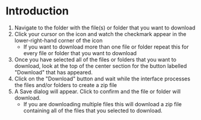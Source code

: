 
# Introduction

1. Navigate to the folder with the file(s) or folder that you want to download
1. Click your cursor on the icon and watch the checkmark appear in the lower-right-hand corner of the icon
    - If you want to download more than one file or folder repeat this for every file or folder that you want to download
1. Once you have selected all of the files or folders that you want to download, look at the top of the center section for the button labelled "Download" that has appeared.
1. Click on the "Download" button and wait while the interface processes the files and/or folders to create a zip file
1. A Save dialog will appear. Click to confirm and the file or folder will download.
    - If you are downloading multiple files this will download a zip file containing all of the files that you selected to download.
